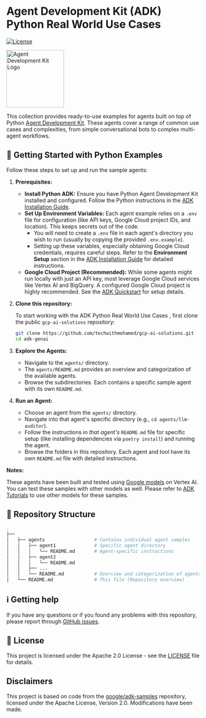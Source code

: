 # Agent Development Kit (ADK) Python Real World Use Cases

[![License](https://img.shields.io/badge/License-Apache_2.0-blue.svg)](LICENSE)

<img src="https://github.com/google/adk-docs/blob/main/docs/assets/agent-development-kit.png" alt="Agent Development Kit Logo" width="150">

This collection provides ready-to-use examples for agents built on top of Python
[Agent Development Kit](https://github.com/google/adk-python). These agents
cover a range of common use cases and complexities, from simple conversational
bots to complex multi-agent workflows.

## 🚀 Getting Started with Python Examples

Follow these steps to set up and run the sample agents:

1.  **Prerequisites:**
    *   **Install Python ADK:** Ensure you have Python Agent
        Development Kit installed and configured. Follow the Python instructions in the
        [ADK Installation Guide](https://google.github.io/adk-docs/get-started/installation/#python).
    *   **Set Up Environment Variables:** Each agent example relies on a `.env`
        file for configuration (like API keys, Google Cloud project IDs, and
        location). This keeps secrets out of the code.
        *   You will need to create a `.env` file in each agent's directory you
            wish to run (usually by copying the provided `.env.example`).
        *   Setting up these variables, especially obtaining Google Cloud
            credentials, requires careful steps. Refer to the **Environment
            Setup** section in the [ADK Installation
            Guide](https://google.github.io/adk-docs/get-started/installation/#python)
            for detailed instructions.
    *   **Google Cloud Project (Recommended):** While some agents might run
        locally with just an API key, most leverage Google Cloud services like
        Vertex AI and BigQuery. A configured Google Cloud project is highly
        recommended. See the
        [ADK Quickstart](https://google.github.io/adk-docs/get-started/quickstart/#python)
        for setup details.


2.  **Clone this repository:**

    To start working with the ADK Python Real World Use Cases , first clone the public `gcp-ai-solutions` repository:
    ```bash
    git clone https://github.com/techwithmohamed/gcp-ai-solutions.git
    cd adk-genai
    ```

3.  **Explore the Agents:**

    *   Navigate to the `agents/` directory.
    *   The `agents/README.md` provides an overview and categorization of the available agents.
    *   Browse the subdirectories. Each contains a specific sample agent with its own
    `README.md`.

4.  **Run an Agent:**
    *   Choose an agent from the `agents/` directory.
    *   Navigate into that agent's specific directory (e.g., `cd agents/llm-auditor`).
    *   Follow the instructions in *that agent's* `README.md` file for specific
        setup (like installing dependencies via `poetry install`) and running
        the agent.
    *   Browse the folders in this repository. Each agent and tool have its own
        `README.md` file with detailed instructions.

**Notes:**

These agents have been built and tested using
[Google models](https://cloud.google.com/vertex-ai/generative-ai/docs/learn/models)
on Vertex AI. You can test these samples with other models as well. Please refer
to [ADK Tutorials](https://google.github.io/adk-docs/agents/models/) to use
other models for these samples.

## 🧱 Repository Structure
```bash
.
├──                     
│   ├── agents                  # Contains individual agent samples
│   │   ├── agent1              # Specific agent directory
│   │   │   └── README.md       # Agent-specific instructions
│   │   ├── agent2
│   │   │   └── README.md
│   │   ├── ...
│   │   └── README.md           # Overview and categorization of agents
│   └── README.md               # This file (Repository overview)
```

## ℹ️ Getting help

If you have any questions or if you found any problems with this repository,
please report through
[GitHub issues](https://github.com/techwithmohamed/gcp-ai-solutions/issues).


## 📄 License

This project is licensed under the Apache 2.0 License - see the
[LICENSE](https://github.com/techwithmohamed/gcp-ai-solutions/blob/main/LICENSE) file for
details.

## Disclaimers

This project is based on code from the [google/adk-samples](https://github.com/google/adk-samples) repository,
licensed under the Apache License, Version 2.0. Modifications have been made.